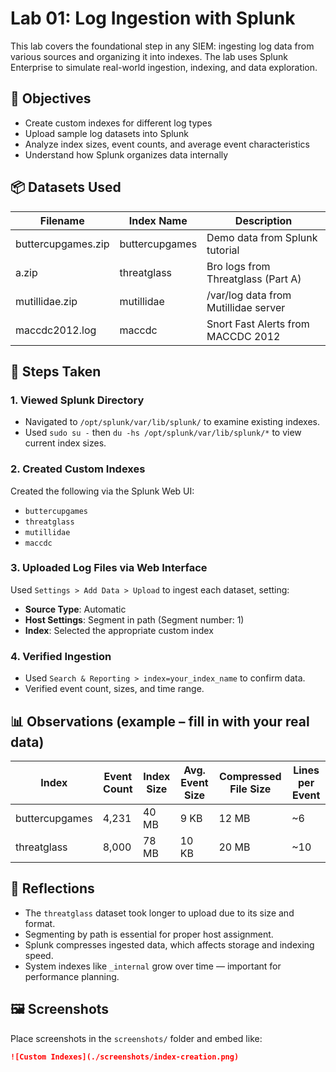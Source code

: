 # Lab 01: Log Ingestion with Splunk

This lab covers the foundational step in any SIEM: ingesting log data from various sources and organizing it into indexes. The lab uses Splunk Enterprise to simulate real-world ingestion, indexing, and data exploration.

## 🧠 Objectives

- Create custom indexes for different log types
- Upload sample log datasets into Splunk
- Analyze index sizes, event counts, and average event characteristics
- Understand how Splunk organizes data internally

## 📦 Datasets Used

| Filename            | Index Name     | Description                            |
|---------------------|----------------|----------------------------------------|
| buttercupgames.zip  | buttercupgames | Demo data from Splunk tutorial         |
| a.zip               | threatglass    | Bro logs from Threatglass (Part A)     |
| mutillidae.zip      | mutillidae     | /var/log data from Mutillidae server   |
| maccdc2012.log      | maccdc         | Snort Fast Alerts from MACCDC 2012     |

## 🔧 Steps Taken

### 1. Viewed Splunk Directory
- Navigated to `/opt/splunk/var/lib/splunk/` to examine existing indexes.
- Used `sudo su -` then `du -hs /opt/splunk/var/lib/splunk/*` to view current index sizes.

### 2. Created Custom Indexes
Created the following via the Splunk Web UI:
- `buttercupgames`
- `threatglass`
- `mutillidae`
- `maccdc`

### 3. Uploaded Log Files via Web Interface
Used `Settings > Add Data > Upload` to ingest each dataset, setting:
- **Source Type**: Automatic
- **Host Settings**: Segment in path (Segment number: 1)
- **Index**: Selected the appropriate custom index

### 4. Verified Ingestion
- Used `Search & Reporting > index=your_index_name` to confirm data.
- Verified event count, sizes, and time range.

## 📊 Observations (example – fill in with your real data)

| Index         | Event Count | Index Size | Avg. Event Size | Compressed File Size | Lines per Event |
|---------------|-------------|------------|------------------|-----------------------|------------------|
| buttercupgames| 4,231       | 40 MB      | 9 KB             | 12 MB                 | ~6               |
| threatglass   | 8,000       | 78 MB      | 10 KB            | 20 MB                 | ~10              |

## 🧠 Reflections

- The `threatglass` dataset took longer to upload due to its size and format.
- Segmenting by path is essential for proper host assignment.
- Splunk compresses ingested data, which affects storage and indexing speed.
- System indexes like `_internal` grow over time — important for performance planning.

## 🖼️ Screenshots

Place screenshots in the `screenshots/` folder and embed like:

```markdown
![Custom Indexes](./screenshots/index-creation.png)
